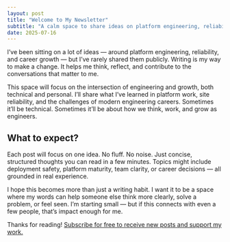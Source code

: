 ```yaml
---
layout: post
title: "Welcome to My Newsletter"
subtitle: "A calm space to share ideas on platform engineering, reliability, and growing in tech — one post at a time."
date: 2025-07-16
---
```


I’ve been sitting on a lot of ideas — around platform engineering, reliability, and career growth — but I’ve rarely shared them publicly. Writing is my way to make a change. It helps me think, reflect, and contribute to the conversations that matter to me.

This space will focus on the intersection of engineering and growth, both technical and personal. I’ll share what I’ve learned in platform work, site reliability, and the challenges of modern engineering careers. Sometimes it’ll be technical. Sometimes it’ll be about how we think, work, and grow as engineers.

## What to expect?

Each post will focus on one idea. No fluff. No noise. Just concise, structured thoughts you can read in a few minutes. Topics might include deployment safety, platform maturity, team clarity, or career decisions — all grounded in real experience.

I hope this becomes more than just a writing habit. I want it to be a space where my words can help someone else think more clearly, solve a problem, or feel seen. I’m starting small — but if this connects with even a few people, that’s impact enough for me.

Thanks for reading! [Subscribe for free to receive new posts and support my work.](https://ahmedelkolaly.substack.com)